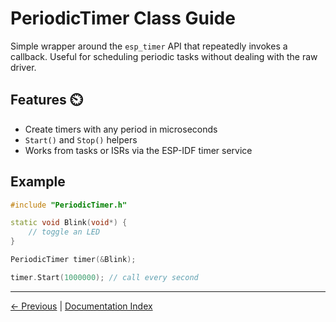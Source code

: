 # PeriodicTimer Class Guide

Simple wrapper around the `esp_timer` API that repeatedly invokes a callback.
Useful for scheduling periodic tasks without dealing with the raw driver.

## Features ⏲️
- Create timers with any period in microseconds
- `Start()` and `Stop()` helpers
- Works from tasks or ISRs via the ESP-IDF timer service

## Example
```cpp
#include "PeriodicTimer.h"

static void Blink(void*) {
    // toggle an LED
}

PeriodicTimer timer(&Blink);

timer.Start(1000000); // call every second
```

---

[← Previous](PwmOutput.md) | [Documentation Index](index.md)
